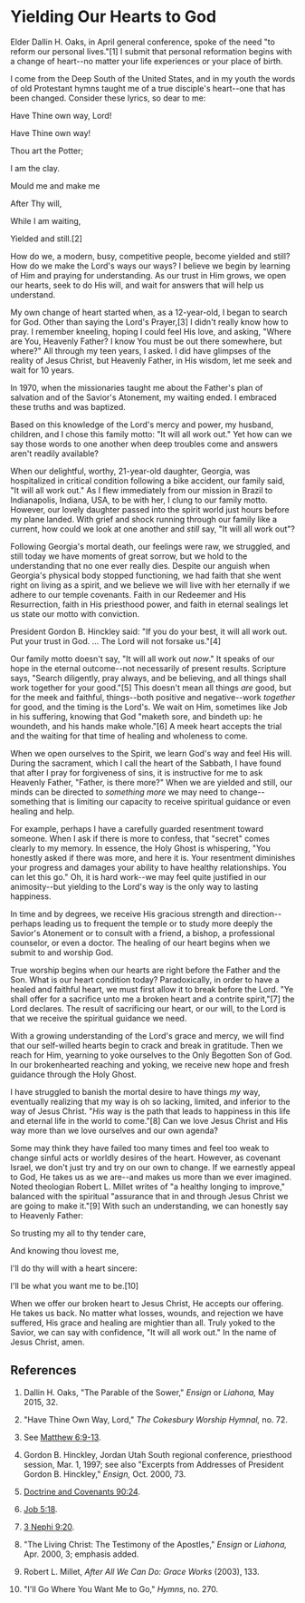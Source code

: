 # Yielding Our Hearts to God

Elder Dallin H. Oaks, in April general conference, spoke of the need "to
reform our personal lives."[1] I submit that personal reformation begins with
a change of heart--no matter your life experiences or your place of birth.

I come from the Deep South of the United States, and in my youth the words of
old Protestant hymns taught me of a true disciple's heart--one that has been
changed. Consider these lyrics, so dear to me:

Have Thine own way, Lord!

Have Thine own way!

Thou art the Potter;

I am the clay.

Mould me and make me

After Thy will,

While I am waiting,

Yielded and still.[2]

How do we, a modern, busy, competitive people, become yielded and still? How
do we make the Lord's ways our ways? I believe we begin by learning of Him and
praying for understanding. As our trust in Him grows, we open our hearts, seek
to do His will, and wait for answers that will help us understand.

My own change of heart started when, as a 12-year-old, I began to search for
God. Other than saying the Lord's Prayer,[3] I didn't really know how to pray.
I remember kneeling, hoping I could feel His love, and asking, "Where are You,
Heavenly Father? I know You must be out there somewhere, but where?" All
through my teen years, I asked. I did have glimpses of the reality of Jesus
Christ, but Heavenly Father, in His wisdom, let me seek and wait for 10 years.

In 1970, when the missionaries taught me about the Father's plan of salvation
and of the Savior's Atonement, my waiting ended. I embraced these truths and
was baptized.

Based on this knowledge of the Lord's mercy and power, my husband, children,
and I chose this family motto: "It will all work out." Yet how can we say
those words to one another when deep troubles come and answers aren't readily
available?

When our delightful, worthy, 21-year-old daughter, Georgia, was hospitalized
in critical condition following a bike accident, our family said, "It will all
work out." As I flew immediately from our mission in Brazil to Indianapolis,
Indiana, USA, to be with her, I clung to our family motto. However, our lovely
daughter passed into the spirit world just hours before my plane landed. With
grief and shock running through our family like a current, how could we look
at one another and _still_ say, "It will all work out"?

Following Georgia's mortal death, our feelings were raw, we struggled, and
still today we have moments of great sorrow, but we hold to the understanding
that no one ever really dies. Despite our anguish when Georgia's physical body
stopped functioning, we had faith that she went right on living as a spirit,
and we believe we will live with her eternally if we adhere to our temple
covenants. Faith in our Redeemer and His Resurrection, faith in His priesthood
power, and faith in eternal sealings let us state our motto with conviction.

President Gordon B. Hinckley said: "If you do your best, it will all work out.
Put your trust in God. ... The Lord will not forsake us."[4]

Our family motto doesn't say, "It will all work out _now_." It speaks of our
hope in the eternal outcome--not necessarily of present results. Scripture
says, "Search diligently, pray always, and be believing, and all things shall
work together for your good."[5] This doesn't mean all things _are_ good, but
for the meek and faithful, things--both positive and negative--work _together_
for good, and the timing is the Lord's. We wait on Him, sometimes like Job in
his suffering, knowing that God "maketh sore, and bindeth up: he woundeth, and
his hands make whole."[6] A meek heart accepts the trial and the waiting for
that time of healing and wholeness to come.

When we open ourselves to the Spirit, we learn God's way and feel His will.
During the sacrament, which I call the heart of the Sabbath, I have found that
after I pray for forgiveness of sins, it is instructive for me to ask Heavenly
Father, "Father, is there more?" When we are yielded and still, our minds can
be directed to _something more_ we may need to change--something that is
limiting our capacity to receive spiritual guidance or even healing and help.

For example, perhaps I have a carefully guarded resentment toward someone.
When I ask if there is more to confess, that "secret" comes clearly to my
memory. In essence, the Holy Ghost is whispering, "You honestly asked if there
was more, and here it is. Your resentment diminishes your progress and damages
your ability to have healthy relationships. You can let this go." Oh, it is
hard work--we may feel quite justified in our animosity--but yielding to the
Lord's way is the only way to lasting happiness.

In time and by degrees, we receive His gracious strength and direction--
perhaps leading us to frequent the temple or to study more deeply the Savior's
Atonement or to consult with a friend, a bishop, a professional counselor, or
even a doctor. The healing of our heart begins when we submit to and worship
God.

True worship begins when our hearts are right before the Father and the Son.
What is our heart condition today? Paradoxically, in order to have a healed
and faithful heart, we must first allow it to break before the Lord. "Ye shall
offer for a sacrifice unto me a broken heart and a contrite spirit,"[7] the
Lord declares. The result of sacrificing our heart, or our will, to the Lord
is that we receive the spiritual guidance we need.

With a growing understanding of the Lord's grace and mercy, we will find that
our self-willed hearts begin to crack and break in gratitude. Then we reach
for Him, yearning to yoke ourselves to the Only Begotten Son of God. In our
brokenhearted reaching and yoking, we receive new hope and fresh guidance
through the Holy Ghost.

I have struggled to banish the mortal desire to have things _my_ way,
eventually realizing that my way is oh so lacking, limited, and inferior to
the way of Jesus Christ. "_His_ way is the path that leads to happiness in
this life and eternal life in the world to come."[8] Can we love Jesus Christ
and His way more than we love ourselves and our own agenda?

Some may think they have failed too many times and feel too weak to change
sinful acts or worldly desires of the heart. However, as covenant Israel, we
don't just try and try on our own to change. If we earnestly appeal to God, He
takes us as we are--and makes us more than we ever imagined. Noted theologian
Robert L. Millet writes of "a healthy longing to improve," balanced with the
spiritual "assurance that in and through Jesus Christ we are going to make
it."[9] With such an understanding, we can honestly say to Heavenly Father:

So trusting my all to thy tender care,

And knowing thou lovest me,

I'll do thy will with a heart sincere:

I'll be what you want me to be.[10]

When we offer our broken heart to Jesus Christ, He accepts our offering. He
takes us back. No matter what losses, wounds, and rejection we have suffered,
His grace and healing are mightier than all. Truly yoked to the Savior, we can
say with confidence, "It will all work out." In the name of Jesus Christ,
amen.

## References

  1. Dallin H. Oaks, "The Parable of the Sower," _Ensign_ or _Liahona,_  May 2015, 32.

  2. "Have Thine Own Way, Lord," _The Cokesbury Worship Hymnal,_ no. 72.

  3. See [Matthew 6:9-13](https://www.lds.org/scriptures/nt/matt/6.9-13?lang=eng#8).

  4. Gordon B. Hinckley, Jordan Utah South regional conference, priesthood session, Mar. 1, 1997; see also "Excerpts from Addresses of President Gordon B. Hinckley," _Ensign,_ Oct. 2000, 73.

  5. [Doctrine and Covenants 90:24](https://www.lds.org/scriptures/dc-testament/dc/90.24?lang=eng#23).

  6. [Job 5:18](https://www.lds.org/scriptures/ot/job/5.18?lang=eng#17).

  7. [3 Nephi 9:20](https://www.lds.org/scriptures/bofm/3-ne/9.20?lang=eng#19).

  8. "The Living Christ: The Testimony of the Apostles," _Ensign_ or _Liahona,_ Apr. 2000, 3; emphasis added.

  9. Robert L. Millet, _After All We Can Do: Grace Works_ (2003), 133.

  10. "I'll Go Where You Want Me to Go," _Hymns,_ no. 270.

